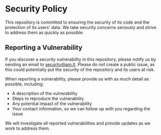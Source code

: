 # Security Policy

This repository is committed to ensuring the security of its code and the protection of its users'
data. We take security concerns seriously and strive to address them as quickly as possible.

## Reporting a Vulnerability

If you discover a security vulnerability in this repository, please notify us by sending an email to
<security@am.lt>. Please do not create a public issue, as this could potentially put the security of
the repository and its users at risk.

When reporting a vulnerability, please provide us with as much detail as possible, including:

- A description of the vulnerability
- Steps to reproduce the vulnerability
- Any potential impact of the vulnerability
- Your contact information, so we can follow up with you regarding the issue

We will investigate all reported vulnerabilities and provide updates as we work to address them.
